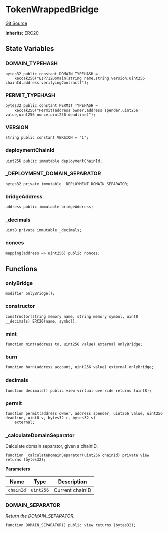 # TokenWrappedBridge
[Git Source](https://github.com/agglayer/agglayer-contracts/blob/856b421eef55a77f98f6fed45beb5ed8e3023c16/contracts/token-wrapped-bridge-compiled/TokenWrappedBridge.sol)

**Inherits:**
ERC20


## State Variables
### DOMAIN_TYPEHASH

```solidity
bytes32 public constant DOMAIN_TYPEHASH =
    keccak256("EIP712Domain(string name,string version,uint256 chainId,address verifyingContract)");
```


### PERMIT_TYPEHASH

```solidity
bytes32 public constant PERMIT_TYPEHASH =
    keccak256("Permit(address owner,address spender,uint256 value,uint256 nonce,uint256 deadline)");
```


### VERSION

```solidity
string public constant VERSION = "1";
```


### deploymentChainId

```solidity
uint256 public immutable deploymentChainId;
```


### _DEPLOYMENT_DOMAIN_SEPARATOR

```solidity
bytes32 private immutable _DEPLOYMENT_DOMAIN_SEPARATOR;
```


### bridgeAddress

```solidity
address public immutable bridgeAddress;
```


### _decimals

```solidity
uint8 private immutable _decimals;
```


### nonces

```solidity
mapping(address => uint256) public nonces;
```


## Functions
### onlyBridge


```solidity
modifier onlyBridge();
```

### constructor


```solidity
constructor(string memory name, string memory symbol, uint8 __decimals) ERC20(name, symbol);
```

### mint


```solidity
function mint(address to, uint256 value) external onlyBridge;
```

### burn


```solidity
function burn(address account, uint256 value) external onlyBridge;
```

### decimals


```solidity
function decimals() public view virtual override returns (uint8);
```

### permit


```solidity
function permit(address owner, address spender, uint256 value, uint256 deadline, uint8 v, bytes32 r, bytes32 s)
    external;
```

### _calculateDomainSeparator

Calculate domain separator, given a chainID.


```solidity
function _calculateDomainSeparator(uint256 chainId) private view returns (bytes32);
```
**Parameters**

|Name|Type|Description|
|----|----|-----------|
|`chainId`|`uint256`|Current chainID|


### DOMAIN_SEPARATOR

*Return the DOMAIN_SEPARATOR.*


```solidity
function DOMAIN_SEPARATOR() public view returns (bytes32);
```

